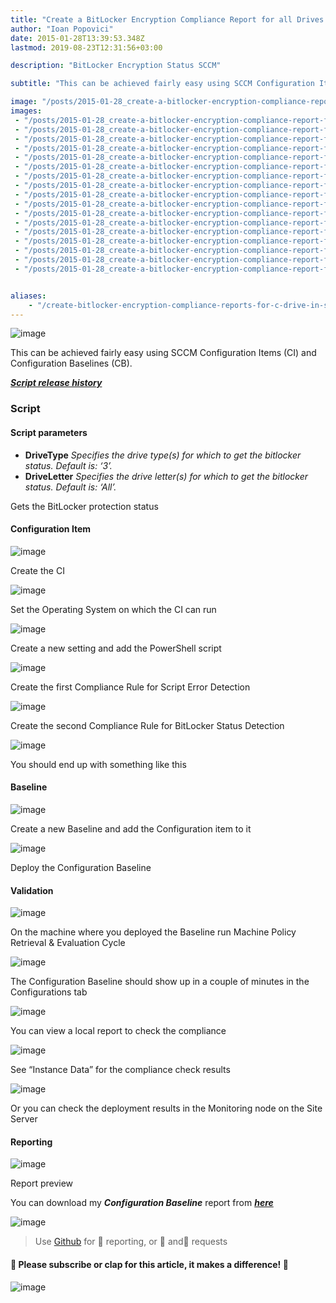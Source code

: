```yaml
---
title: "Create a BitLocker Encryption Compliance Report for all Drives in SCCM"
author: "Ioan Popovici"
date: 2015-01-28T13:39:53.348Z
lastmod: 2019-08-23T12:31:56+03:00

description: "BitLocker Encryption Status SCCM"

subtitle: "This can be achieved fairly easy using SCCM Configuration Items (CI) and Configuration Baselines (CB)."

image: "/posts/2015-01-28_create-a-bitlocker-encryption-compliance-report-for-all-drives-in-sccm/images/1.jpeg" 
images:
 - "/posts/2015-01-28_create-a-bitlocker-encryption-compliance-report-for-all-drives-in-sccm/images/1.jpeg" 
 - "/posts/2015-01-28_create-a-bitlocker-encryption-compliance-report-for-all-drives-in-sccm/images/2.png" 
 - "/posts/2015-01-28_create-a-bitlocker-encryption-compliance-report-for-all-drives-in-sccm/images/3.png" 
 - "/posts/2015-01-28_create-a-bitlocker-encryption-compliance-report-for-all-drives-in-sccm/images/4.png" 
 - "/posts/2015-01-28_create-a-bitlocker-encryption-compliance-report-for-all-drives-in-sccm/images/5.png" 
 - "/posts/2015-01-28_create-a-bitlocker-encryption-compliance-report-for-all-drives-in-sccm/images/6.png" 
 - "/posts/2015-01-28_create-a-bitlocker-encryption-compliance-report-for-all-drives-in-sccm/images/7.png" 
 - "/posts/2015-01-28_create-a-bitlocker-encryption-compliance-report-for-all-drives-in-sccm/images/8.png" 
 - "/posts/2015-01-28_create-a-bitlocker-encryption-compliance-report-for-all-drives-in-sccm/images/9.png" 
 - "/posts/2015-01-28_create-a-bitlocker-encryption-compliance-report-for-all-drives-in-sccm/images/10.png" 
 - "/posts/2015-01-28_create-a-bitlocker-encryption-compliance-report-for-all-drives-in-sccm/images/11.png" 
 - "/posts/2015-01-28_create-a-bitlocker-encryption-compliance-report-for-all-drives-in-sccm/images/12.png" 
 - "/posts/2015-01-28_create-a-bitlocker-encryption-compliance-report-for-all-drives-in-sccm/images/13.png" 
 - "/posts/2015-01-28_create-a-bitlocker-encryption-compliance-report-for-all-drives-in-sccm/images/14.png" 
 - "/posts/2015-01-28_create-a-bitlocker-encryption-compliance-report-for-all-drives-in-sccm/images/15.png" 
 - "/posts/2015-01-28_create-a-bitlocker-encryption-compliance-report-for-all-drives-in-sccm/images/16.jpeg" 
 - "/posts/2015-01-28_create-a-bitlocker-encryption-compliance-report-for-all-drives-in-sccm/images/17.gif" 


aliases:
    - "/create-bitlocker-encryption-compliance-reports-for-c-drive-in-sccm-764dc097bc9c"
---
```


![image](/posts/2015-01-28_create-a-bitlocker-encryption-compliance-report-for-all-drives-in-sccm/images/1.jpeg)



This can be achieved fairly easy using SCCM Configuration Items (CI) and Configuration Baselines (CB).

[**_Script release history_**](https://SCCM.Zone/get-bitlockerstatus-changelog)

### Script

#### Script parameters

*   **DriveType** _Specifies the drive type(s) for which to get the bitlocker status. Default is: ‘3’._
*   **DriveLetter** _Specifies the drive letter(s) for which to get the bitlocker status. Default is: ‘All’._

Gets the BitLocker protection status



#### Configuration Item




![image](/posts/2015-01-28_create-a-bitlocker-encryption-compliance-report-for-all-drives-in-sccm/images/2.png)

Create the CI





![image](/posts/2015-01-28_create-a-bitlocker-encryption-compliance-report-for-all-drives-in-sccm/images/3.png)

Set the Operating System on which the CI can run





![image](/posts/2015-01-28_create-a-bitlocker-encryption-compliance-report-for-all-drives-in-sccm/images/4.png)

Create a new setting and add the PowerShell script





![image](/posts/2015-01-28_create-a-bitlocker-encryption-compliance-report-for-all-drives-in-sccm/images/5.png)

Create the first Compliance Rule for Script Error Detection





![image](/posts/2015-01-28_create-a-bitlocker-encryption-compliance-report-for-all-drives-in-sccm/images/6.png)

Create the second Compliance Rule for BitLocker Status Detection





![image](/posts/2015-01-28_create-a-bitlocker-encryption-compliance-report-for-all-drives-in-sccm/images/7.png)

You should end up with something like this



#### Baseline




![image](/posts/2015-01-28_create-a-bitlocker-encryption-compliance-report-for-all-drives-in-sccm/images/8.png)

Create a new Baseline and add the Configuration item to it





![image](/posts/2015-01-28_create-a-bitlocker-encryption-compliance-report-for-all-drives-in-sccm/images/9.png)

Deploy the Configuration Baseline



#### Validation




![image](/posts/2015-01-28_create-a-bitlocker-encryption-compliance-report-for-all-drives-in-sccm/images/10.png)

On the machine where you deployed the Baseline run Machine Policy Retrieval &amp; Evaluation Cycle





![image](/posts/2015-01-28_create-a-bitlocker-encryption-compliance-report-for-all-drives-in-sccm/images/11.png)

The Configuration Baseline should show up in a couple of minutes in the Configurations tab





![image](/posts/2015-01-28_create-a-bitlocker-encryption-compliance-report-for-all-drives-in-sccm/images/12.png)

You can view a local report to check the compliance





![image](/posts/2015-01-28_create-a-bitlocker-encryption-compliance-report-for-all-drives-in-sccm/images/13.png)

See “Instance Data” for the compliance check results





![image](/posts/2015-01-28_create-a-bitlocker-encryption-compliance-report-for-all-drives-in-sccm/images/14.png)

Or you can check the deployment results in the Monitoring node on the Site Server



#### Reporting




![image](/posts/2015-01-28_create-a-bitlocker-encryption-compliance-report-for-all-drives-in-sccm/images/15.png)

Report preview



You can download my **_Configuration Baseline_** report from [**_here_**](https://SCCM.Zone/cb-configuration-baseline-compliance)



![image](/posts/2015-01-28_create-a-bitlocker-encryption-compliance-report-for-all-drives-in-sccm/images/16.jpeg)

> Use [Github](https://SCCM.Zone/Issues) for 🐛 reporting, or 🌈 and🦄 requests

#### 🙏 Please subscribe or clap for this article, it makes a difference! 🙏




![image](/posts/2015-01-28_create-a-bitlocker-encryption-compliance-report-for-all-drives-in-sccm/images/17.gif)

